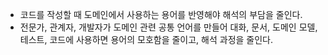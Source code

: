 * 코드를 작성할 때 도메인에서 사용하는 용어를 반영해야 해석의 부담을 줄인다.
* 전문가, 관계자, 개발자가 도메인 관련 공통 언어를 만들어 대화, 문서, 도메인 모델, 테스트, 코드에 사용하면 용어의 모호함을 줄이고, 해석 과정을 줄인다.
